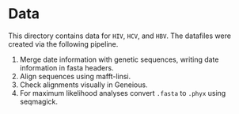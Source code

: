 # Data

This directory contains data for `HIV`, `HCV`, and `HBV`. The datafiles were created via the following pipeline.

1. Merge date information with genetic sequences, writing date information in fasta headers.
2. Align sequences using mafft-linsi.
3. Check alignments visually in Geneious.
4. For maximum likelihood analyses convert `.fasta` to `.phyx` using seqmagick.
